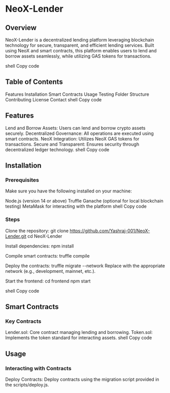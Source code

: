 # NeoX-Lender

## Overview
NeoX-Lender is a decentralized lending platform leveraging blockchain technology for secure, transparent, and efficient lending services. Built using NeoX and smart contracts, this platform enables users to lend and borrow assets seamlessly, while utilizing GAS tokens for transactions.

shell
Copy code

## Table of Contents
Features
Installation
Smart Contracts
Usage
Testing
Folder Structure
Contributing
License
Contact
shell
Copy code

## Features
Lend and Borrow Assets: Users can lend and borrow crypto assets securely.
Decentralized Governance: All operations are executed using smart contracts.
NeoX Integration: Utilizes NeoX GAS tokens for transactions.
Secure and Transparent: Ensures security through decentralized ledger technology.
shell
Copy code

## Installation

### Prerequisites
Make sure you have the following installed on your machine:

Node.js (version 14 or above)
Truffle
Ganache (optional for local blockchain testing)
MetaMask for interacting with the platform
shell
Copy code

### Steps
Clone the repository: git clone https://github.com/Yashraj-001/NeoX-Lender.git cd NeoX-Lender

Install dependencies: npm install

Compile smart contracts: truffle compile

Deploy the contracts: truffle migrate --network <network-name> Replace <network-name> with the appropriate network (e.g., development, mainnet, etc.).

Start the frontend: cd frontend npm start

shell
Copy code

## Smart Contracts

### Key Contracts
Lender.sol: Core contract managing lending and borrowing.
Token.sol: Implements the token standard for interacting assets.
shell
Copy code

## Usage

### Interacting with Contracts
Deploy Contracts: Deploy contracts using the migration script provided in the scripts/deploy.js.

